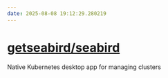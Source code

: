 ```yaml
---
date: 2025-08-08 19:12:29.280219
---
```


# [getseabird/seabird](https://github.com/getseabird/seabird)

Native Kubernetes desktop app for managing clusters